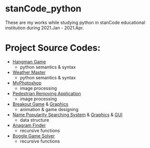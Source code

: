 # stanCode_python
These are my works while studying python in stanCode educational institution during 2021.Jan - 2021.Apr.


# Project Source Codes:
* [Hangman Game](https://github.com/pcdd05/stanCode_python/blob/main/SC001_2021.Jan-Feb/Assignment_3/hangman_ext.py)
  * python semantics & syntax
* [Weather Master](https://github.com/pcdd05/stanCode_python/blob/main/SC001_2021.Jan-Feb/Assignment_2/weather_master.py)
  * python semantics & syntax
* [MyPhotoshop](https://github.com/pcdd05/stanCode_python/blob/main/SC001_2021.Jan-Feb/Assignment_4/best_photoshop_award.py)
  * image processing
* [Pedestrian Removing Application](https://github.com/pcdd05/stanCode_python/blob/main/SC101_2021.Mar-Apr/Assignment_3/stanCodoshop.py)
  * image processing
* [Breakout Game](https://github.com/pcdd05/stanCode_python/blob/main/SC101_2021.Mar-Apr/Assignment_2/breakout_extension.py) & [Graphics](https://github.com/pcdd05/stanCode_python/blob/main/SC101_2021.Mar-Apr/Assignment_2/breakoutgraphics_extension.py)
  * animation & game designing
* [Name Popularity Searching System](https://github.com/pcdd05/stanCode_python/blob/main/SC101_2021.Mar-Apr/Assignment_4/babynames.py) & [Graphics](https://github.com/pcdd05/stanCode_python/blob/main/SC101_2021.Mar-Apr/Assignment_4/babygraphics.py) & [GUI](https://github.com/pcdd05/stanCode_python/blob/main/SC101_2021.Mar-Apr/Assignment_4/babygraphicsgui.py)
  * data structure
* [Anagram Finder](https://github.com/pcdd05/stanCode_python/blob/main/SC101_2021.Mar-Apr/Assignment_5/anagram_dic_ver.py)
  * recursive functions
* [Boggle Game Solver](https://github.com/pcdd05/stanCode_python/blob/main/SC101_2021.Mar-Apr/Assignment_5/boggle.py)
  * recursive functions
